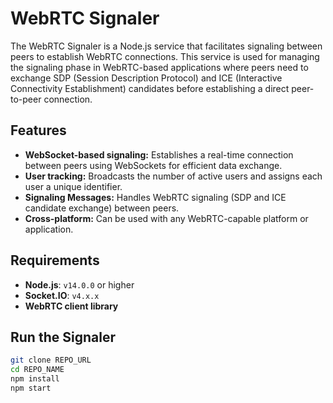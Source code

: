 WebRTC Signaler
===============

The WebRTC Signaler is a Node.js service that facilitates signaling between peers to establish WebRTC connections. This service is used for managing the signaling phase in WebRTC-based applications where peers need to exchange SDP (Session Description Protocol) and ICE (Interactive Connectivity Establishment) candidates before establishing a direct peer-to-peer connection.

Features
--------

-   **WebSocket-based signaling:** Establishes a real-time connection between peers using WebSockets for efficient data exchange.
-   **User tracking:** Broadcasts the number of active users and assigns each user a unique identifier.
-   **Signaling Messages:** Handles WebRTC signaling (SDP and ICE candidate exchange) between peers.
-   **Cross-platform:** Can be used with any WebRTC-capable platform or application.

Requirements
------------

-   **Node.js**: `v14.0.0` or higher
-   **Socket.IO**: `v4.x.x`
-   **WebRTC client library**

Run the Signaler
------------
```sh
git clone REPO_URL
cd REPO_NAME
npm install
npm start
```
